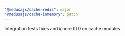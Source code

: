```yaml
---
"@medusajs/cache-redis": major
"@medusajs/cache-inmemory": patch
---
```


Integration tests fixes and ignore ttl 0 on cache modules
